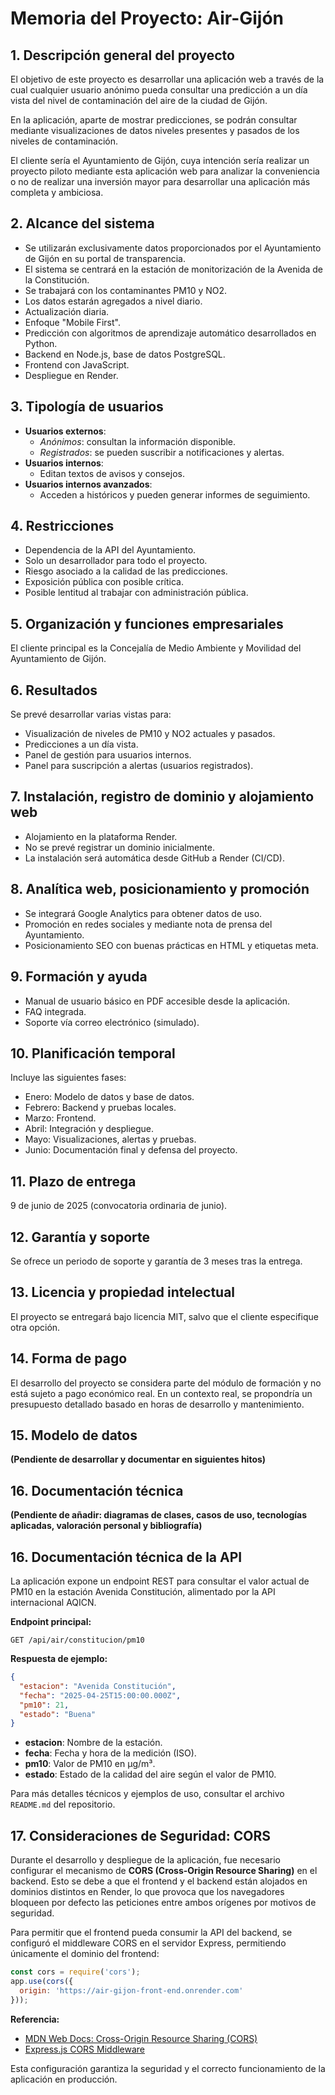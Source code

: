 # Memoria del Proyecto: Air-Gijón

## 1. Descripción general del proyecto

El objetivo de este proyecto es desarrollar una aplicación web a través de la cual cualquier usuario anónimo pueda consultar una predicción a un día vista del nivel de contaminación del aire de la ciudad de Gijón.

En la aplicación, aparte de mostrar predicciones, se podrán consultar mediante visualizaciones de datos niveles presentes y pasados de los niveles de contaminación.

El cliente sería el Ayuntamiento de Gijón, cuya intención sería realizar un proyecto piloto mediante esta aplicación web para analizar la conveniencia o no de realizar una inversión mayor para desarrollar una aplicación más completa y ambiciosa.

## 2. Alcance del sistema

- Se utilizarán exclusivamente datos proporcionados por el Ayuntamiento de Gijón en su portal de transparencia.
- El sistema se centrará en la estación de monitorización de la Avenida de la Constitución.
- Se trabajará con los contaminantes PM10 y NO2.
- Los datos estarán agregados a nivel diario.
- Actualización diaria.
- Enfoque "Mobile First".
- Predicción con algoritmos de aprendizaje automático desarrollados en Python.
- Backend en Node.js, base de datos PostgreSQL.
- Frontend con JavaScript.
- Despliegue en Render.

## 3. Tipología de usuarios

- **Usuarios externos**:
  - *Anónimos*: consultan la información disponible.
  - *Registrados*: se pueden suscribir a notificaciones y alertas.
- **Usuarios internos**:
  - Editan textos de avisos y consejos.
- **Usuarios internos avanzados**:
  - Acceden a históricos y pueden generar informes de seguimiento.

## 4. Restricciones

- Dependencia de la API del Ayuntamiento.
- Solo un desarrollador para todo el proyecto.
- Riesgo asociado a la calidad de las predicciones.
- Exposición pública con posible crítica.
- Posible lentitud al trabajar con administración pública.

## 5. Organización y funciones empresariales

El cliente principal es la Concejalía de Medio Ambiente y Movilidad del Ayuntamiento de Gijón.

## 6. Resultados

Se prevé desarrollar varias vistas para:
- Visualización de niveles de PM10 y NO2 actuales y pasados.
- Predicciones a un día vista.
- Panel de gestión para usuarios internos.
- Panel para suscripción a alertas (usuarios registrados).

## 7. Instalación, registro de dominio y alojamiento web

- Alojamiento en la plataforma Render.
- No se prevé registrar un dominio inicialmente.
- La instalación será automática desde GitHub a Render (CI/CD).

## 8. Analítica web, posicionamiento y promoción

- Se integrará Google Analytics para obtener datos de uso.
- Promoción en redes sociales y mediante nota de prensa del Ayuntamiento.
- Posicionamiento SEO con buenas prácticas en HTML y etiquetas meta.

## 9. Formación y ayuda

- Manual de usuario básico en PDF accesible desde la aplicación.
- FAQ integrada.
- Soporte vía correo electrónico (simulado).

## 10. Planificación temporal

Incluye las siguientes fases:
- Enero: Modelo de datos y base de datos.
- Febrero: Backend y pruebas locales.
- Marzo: Frontend.
- Abril: Integración y despliegue.
- Mayo: Visualizaciones, alertas y pruebas.
- Junio: Documentación final y defensa del proyecto.

## 11. Plazo de entrega

9 de junio de 2025 (convocatoria ordinaria de junio).

## 12. Garantía y soporte

Se ofrece un periodo de soporte y garantía de 3 meses tras la entrega.

## 13. Licencia y propiedad intelectual

El proyecto se entregará bajo licencia MIT, salvo que el cliente especifique otra opción.

## 14. Forma de pago

El desarrollo del proyecto se considera parte del módulo de formación y no está sujeto a pago económico real. En un contexto real, se propondría un presupuesto detallado basado en horas de desarrollo y mantenimiento.

## 15. Modelo de datos

**(Pendiente de desarrollar y documentar en siguientes hitos)**

## 16. Documentación técnica

**(Pendiente de añadir: diagramas de clases, casos de uso, tecnologías aplicadas, valoración personal y bibliografía)**

## 16. Documentación técnica de la API

La aplicación expone un endpoint REST para consultar el valor actual de PM10 en la estación Avenida Constitución, alimentado por la API internacional AQICN.

**Endpoint principal:**
```
GET /api/air/constitucion/pm10
```

**Respuesta de ejemplo:**
```json
{
  "estacion": "Avenida Constitución",
  "fecha": "2025-04-25T15:00:00.000Z",
  "pm10": 21,
  "estado": "Buena"
}
```
- **estacion**: Nombre de la estación.
- **fecha**: Fecha y hora de la medición (ISO).
- **pm10**: Valor de PM10 en µg/m³.
- **estado**: Estado de la calidad del aire según el valor de PM10.

Para más detalles técnicos y ejemplos de uso, consultar el archivo `README.md` del repositorio.

## 17. Consideraciones de Seguridad: CORS

Durante el desarrollo y despliegue de la aplicación, fue necesario configurar el mecanismo de **CORS (Cross-Origin Resource Sharing)** en el backend.
Esto se debe a que el frontend y el backend están alojados en dominios distintos en Render, lo que provoca que los navegadores bloqueen por defecto las peticiones entre ambos orígenes por motivos de seguridad.

Para permitir que el frontend pueda consumir la API del backend, se configuró el middleware CORS en el servidor Express, permitiendo únicamente el dominio del frontend:

```js
const cors = require('cors');
app.use(cors({
  origin: 'https://air-gijon-front-end.onrender.com'
}));
```

**Referencia:**  
- [MDN Web Docs: Cross-Origin Resource Sharing (CORS)](https://developer.mozilla.org/en-US/docs/Web/HTTP/CORS)  
- [Express.js CORS Middleware](https://expressjs.com/en/resources/middleware/cors.html)

Esta configuración garantiza la seguridad y el correcto funcionamiento de la aplicación en producción.

